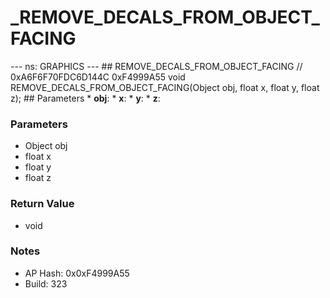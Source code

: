 # _REMOVE_DECALS_FROM_OBJECT_FACING

--- ns: GRAPHICS --- ## REMOVE_DECALS_FROM_OBJECT_FACING  // 0xA6F6F70FDC6D144C 0xF4999A55 void REMOVE_DECALS_FROM_OBJECT_FACING(Object obj, float x, float y, float z);   ## Parameters * **obj**: * **x**: * **y**: * **z**:

### Parameters
* Object obj
* float x
* float y
* float z

### Return Value
* void

### Notes
* AP Hash: 0x0xF4999A55
* Build: 323

